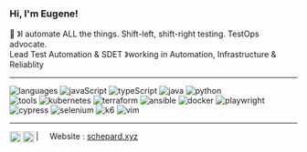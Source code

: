 ### Hi, I'm Eugene! &nbsp;&nbsp;
👾 &#12299;I automate ALL the things. Shift-left, shift-right testing. TestOps advocate.
<br/>
Lead Test Automation & SDET &#12299;working in Automation, Infrastructure & Reliablity

----

![languages](https://img.shields.io/static/v1?label=&message=languages:&color=111&style=flat-square)
![javaScript](https://img.shields.io/static/v1?logo=javaScript&label=&message=javaScript&color=36465D&logoColor=AAA&style=flat-square&link=)
![typeScript](https://img.shields.io/static/v1?logo=typeScript&label=&message=typeScript&color=36465D&logoColor=AAA&style=flat-square&link=)
![java](https://img.shields.io/static/v1?logo=openjdk&label=&message=java&color=36465D&logoColor=AAA&style=flat-square)
![python](https://img.shields.io/static/v1?logo=python&label=&message=python&color=36465D&logoColor=AAA&style=flat-square)
<br/>
![tools](https://img.shields.io/static/v1?label=&message=tools:&color=111&style=flat-square)
![kubernetes](https://img.shields.io/static/v1?logo=kubernetes&label=&message=kubernetes&color=36465D&logoColor=AAA&style=flat-square)
![terraform](https://img.shields.io/static/v1?logo=terraform&label=&message=terraform&color=36465D&logoColor=AAA&style=flat-square)
![ansible](https://img.shields.io/static/v1?logo=ansible&label=&message=ansible&color=36465D&logoColor=AAA&style=flat-square)
![docker](https://img.shields.io/static/v1?logo=docker&label=&message=docker&color=36465D&logoColor=AAA&style=flat-square)
![playwright](https://img.shields.io/static/v1?logo=playwright&label=&message=playwright&color=36465D&logoColor=AAA&style=flat-square)
![cypress](https://img.shields.io/static/v1?logo=cypress&label=&message=cypress&color=36465D&logoColor=AAA&style=flat-square)
![selenium](https://img.shields.io/static/v1?logo=selenium&label=&message=selenium&color=36465D&logoColor=AAA&style=flat-square)
![k6](https://img.shields.io/static/v1?logo=k6&label=&message=k6&color=36465D&logoColor=AAA&style=flat-square)
![vim](https://img.shields.io/static/v1?logo=vim&label=&message=vim&color=36465D&logoColor=AAA&style=flat-square)
&nbsp;&nbsp;&nbsp;


----

<a href="https://www.linkedin.com/in/eugene-schepa/">
  <img align="left" alt="Eugene's LinkedIn" width="20px" src="https://simpleicons.now.sh/linkedin/495f7e" />
</a>
<a href="https://www.instagram.com/">
  <img align="left" alt="Eugene's Instagram" width="20px" src="https://simpleicons.now.sh/instagram/495f7e" />
</a>

| &nbsp;&nbsp;&nbsp; Website : [schepard.xyz](https://schepard.xyz/) &nbsp;&nbsp;&nbsp;
